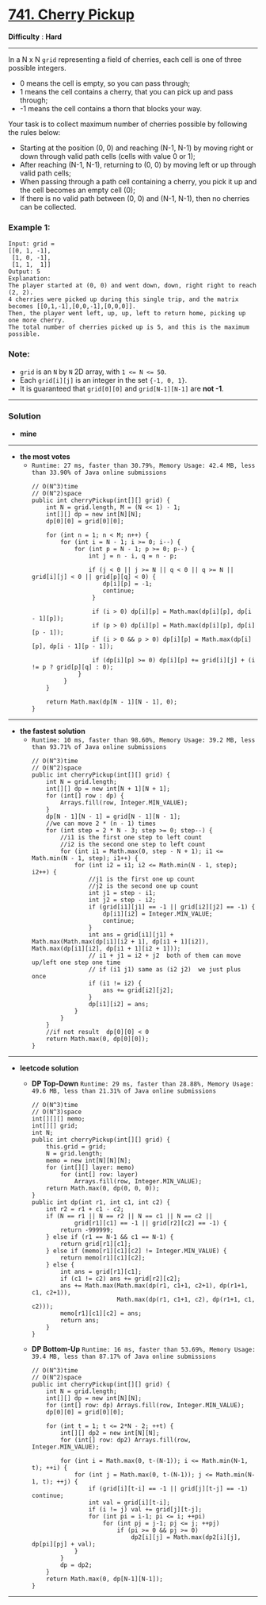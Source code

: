 # [741. Cherry Pickup](https://leetcode.com/problems/cherry-pickup/)

**Difficulty** : **Hard**

---

In a N x N `grid` representing a field of cherries, each cell is one of three possible integers.
* 0 means the cell is empty, so you can pass through;
* 1 means the cell contains a cherry, that you can pick up and pass through;
* -1 means the cell contains a thorn that blocks your way.
 

Your task is to collect maximum number of cherries possible by following the rules below:
* Starting at the position (0, 0) and reaching (N-1, N-1) by moving right or down through valid path cells (cells with value 0 or 1);
* After reaching (N-1, N-1), returning to (0, 0) by moving left or up through valid path cells;
* When passing through a path cell containing a cherry, you pick it up and the cell becomes an empty cell (0);
* If there is no valid path between (0, 0) and (N-1, N-1), then no cherries can be collected.
 

 
### Example 1:
```
Input: grid =
[[0, 1, -1],
 [1, 0, -1],
 [1, 1,  1]]
Output: 5
Explanation: 
The player started at (0, 0) and went down, down, right right to reach (2, 2).
4 cherries were picked up during this single trip, and the matrix becomes [[0,1,-1],[0,0,-1],[0,0,0]].
Then, the player went left, up, up, left to return home, picking up one more cherry.
The total number of cherries picked up is 5, and this is the maximum possible.
``` 

### Note:
* `grid` is an `N` by `N` 2D array, with `1 <= N <= 50`.
* Each `grid[i][j]` is an integer in the set `{-1, 0, 1}`.
* It is guaranteed that `grid[0][0]` and `grid[N-1][N-1]` are **not -1**.

---

### Solution
* **mine**

---


* **the most votes**
  * `Runtime: 27 ms, faster than 30.79%, Memory Usage: 42.4 MB, less than 33.90% of Java online submissions `
    ```
    // O(N^3)time
    // O(N^2)space
    public int cherryPickup(int[][] grid) {
        int N = grid.length, M = (N << 1) - 1;
        int[][] dp = new int[N][N];
        dp[0][0] = grid[0][0];

        for (int n = 1; n < M; n++) {
            for (int i = N - 1; i >= 0; i--) {
                for (int p = N - 1; p >= 0; p--) {
                    int j = n - i, q = n - p;

                    if (j < 0 || j >= N || q < 0 || q >= N || grid[i][j] < 0 || grid[p][q] < 0) {
                        dp[i][p] = -1;
                        continue;
                     }

                     if (i > 0) dp[i][p] = Math.max(dp[i][p], dp[i - 1][p]);
                     if (p > 0) dp[i][p] = Math.max(dp[i][p], dp[i][p - 1]);
                     if (i > 0 && p > 0) dp[i][p] = Math.max(dp[i][p], dp[i - 1][p - 1]);

                     if (dp[i][p] >= 0) dp[i][p] += grid[i][j] + (i != p ? grid[p][q] : 0);
                 }
             }
        }

        return Math.max(dp[N - 1][N - 1], 0);
    } 
    ```
    
    
---

* **the fastest solution**
  * `Runtime: 10 ms, faster than 98.60%, Memory Usage: 39.2 MB, less than 93.71% of Java online submissions`
    ```
    // O(N^3)time
    // O(N^2)space
    public int cherryPickup(int[][] grid) {
        int N = grid.length;
        int[][] dp = new int[N + 1][N + 1];
        for (int[] row : dp) {
            Arrays.fill(row, Integer.MIN_VALUE);
        }
        dp[N - 1][N - 1] = grid[N - 1][N - 1];
        //we can move 2 * (n - 1) times
        for (int step = 2 * N - 3; step >= 0; step--) {
            //i1 is the first one step to left count
            //i2 is the second one step to left count
            for (int i1 = Math.max(0, step - N + 1); i1 <= Math.min(N - 1, step); i1++) {
                for (int i2 = i1; i2 <= Math.min(N - 1, step); i2++) {
                    //j1 is the first one up count
                    //j2 is the second one up count
                    int j1 = step - i1;
                    int j2 = step - i2;
                    if (grid[i1][j1] == -1 || grid[i2][j2] == -1) {
                        dp[i1][i2] = Integer.MIN_VALUE;
                        continue;
                    }
                    int ans = grid[i1][j1] + Math.max(Math.max(dp[i1][i2 + 1], dp[i1 + 1][i2]), Math.max(dp[i1][i2], dp[i1 + 1][i2 + 1]));
                    // i1 + j1 = i2 + j2  both of them can move up/left one step one time
                    // if (i1 j1) same as (i2 j2)  we just plus once 
                    if (i1 != i2) {
                        ans += grid[i2][j2];
                    }
                    dp[i1][i2] = ans;
                }
            }
        }
        //if not result  dp[0][0] < 0
        return Math.max(0, dp[0][0]);
    }
    ```


---


* **leetcode solution**
  * **DP Top-Down** `Runtime: 29 ms, faster than 28.88%, Memory Usage: 49.6 MB, less than 21.31% of Java online submissions`
    ```
    // O(N^3)time
    // O(N^3)space
    int[][][] memo;
    int[][] grid;
    int N;
    public int cherryPickup(int[][] grid) {
        this.grid = grid;
        N = grid.length;
        memo = new int[N][N][N];
        for (int[][] layer: memo)
            for (int[] row: layer)
                Arrays.fill(row, Integer.MIN_VALUE);
        return Math.max(0, dp(0, 0, 0));
    }
    public int dp(int r1, int c1, int c2) {
        int r2 = r1 + c1 - c2;
        if (N == r1 || N == r2 || N == c1 || N == c2 ||
                grid[r1][c1] == -1 || grid[r2][c2] == -1) {
            return -999999;        
        } else if (r1 == N-1 && c1 == N-1) {
            return grid[r1][c1];
        } else if (memo[r1][c1][c2] != Integer.MIN_VALUE) {
            return memo[r1][c1][c2];
        } else {
            int ans = grid[r1][c1];
            if (c1 != c2) ans += grid[r2][c2];
            ans += Math.max(Math.max(dp(r1, c1+1, c2+1), dp(r1+1, c1, c2+1)),
                            Math.max(dp(r1, c1+1, c2), dp(r1+1, c1, c2)));
            memo[r1][c1][c2] = ans;
            return ans;
        }
    }
    ```

  * **DP Bottom-Up** `Runtime: 16 ms, faster than 53.69%, Memory Usage: 39.4 MB, less than 87.17% of Java online submissions `
    ```
    // O(N^3)time 
    // O(N^2)space
    public int cherryPickup(int[][] grid) {
        int N = grid.length;
        int[][] dp = new int[N][N];
        for (int[] row: dp) Arrays.fill(row, Integer.MIN_VALUE);
        dp[0][0] = grid[0][0];

        for (int t = 1; t <= 2*N - 2; ++t) {
            int[][] dp2 = new int[N][N];
            for (int[] row: dp2) Arrays.fill(row, Integer.MIN_VALUE);

            for (int i = Math.max(0, t-(N-1)); i <= Math.min(N-1, t); ++i) {
                for (int j = Math.max(0, t-(N-1)); j <= Math.min(N-1, t); ++j) {
                    if (grid[i][t-i] == -1 || grid[j][t-j] == -1) continue;
                    int val = grid[i][t-i];
                    if (i != j) val += grid[j][t-j];
                    for (int pi = i-1; pi <= i; ++pi)
                        for (int pj = j-1; pj <= j; ++pj)
                            if (pi >= 0 && pj >= 0)
                                dp2[i][j] = Math.max(dp2[i][j], dp[pi][pj] + val);
                }
            }
            dp = dp2;
        }
        return Math.max(0, dp[N-1][N-1]);
    }
    ```

---

